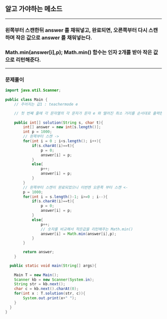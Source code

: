 ## 알고 가야하는 메소드
---
### 왼쪽부터 스캔한뒤 answer 를 채워넣고, 완료되면, 오른쪽부터 다시 스캔하며 작은 값으로 answer 를 채워넣는다.
### Math.min(answer[i],p); Math.min() 함수는 인자 2개를 받아 작은 값으로 리턴해준다.
---
### 문제풀이
```java
import java.util.Scanner;
  
public class Main {
	// 주어지는 값1 : teachermode e

	// 첫 번째 줄에 각 문자열의 각 문자가 문자 e 와 떨어진 최소 거리를 순서대로 출력한다.
 
	public int[] solution(String s, char t){
		int[] answer = new int[s.length()];
		int p = 1000;
		// 왼쪽부터 스캔 ->
		for(int i = 0 ; i<s.length(); i++){
			if(s.charAt(i)==t){
				p = 0;
				answer[i] = p;
			}
			else{
				p++;
				answer[i] = p;
			}
		}
		// 왼쪽부터 스캔이 완료되었으니 이번엔 오른쪽 부터 스캔 <-
		p = 1000;
		for(int i = s.length()-1; i>=0 ; i--){
			if(s.charAt(i)==t){
				p = 0;
				answer[i] = p;
			}
			else{
				p++;
				// 숫자를 비교해서 작은값을 리턴해주는 Math.min()
				answer[i] = Math.min(answer[i],p);
			}
		}

		return answer;
	}

  public static void main(String[] args){
	
	Main T = new Main();
	Scanner kb = new Scanner(System.in);
	String str = kb.next();
	char c = kb.next().charAt(0);
	for(int x : T.solution(str, c)){
		System.out.print(x+" ");
	}
  }
}
```